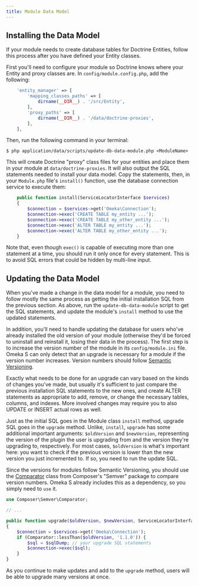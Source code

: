 ```yaml
---
title: Module Data Model
---
```


## Installing the Data Model

If your module needs to create database tables for Doctrine Entities, follow this
process after you have defined your Entity classes.

First you'll need to configure your module so Doctrine knows where your Entity and
proxy classes are. In `config/module.config.php`, add the following:

```php
    'entity_manager' => [
        'mapping_classes_paths' => [
            dirname(__DIR__) . '/src/Entity',
        ],
        'proxy_paths' => [
            dirname(__DIR__) . '/data/doctrine-proxies',
        ],
    ],
```

Then, run the following command in your terminal:

    $ php application/data/scripts/update-db-data-module.php <ModuleName>

This will create Doctrine "proxy" class files for your entities and place them in
your module at `data/doctrine-proxies`. It will also output the SQL statements needed
to install your data model. Copy the statements, then, in your `Module.php` file's
`install()` function, use the database connection service to execute them:

```php
    public function install(ServiceLocatorInterface $services)
    {
        $connection = $services->get('Omeka\Connection');
        $connection->exec('CREATE TABLE my_entity ...');
        $connection->exec('CREATE TABLE my_other_entity ...');
        $connection->exec('ALTER TABLE my_entity ...');
        $connection->exec('ALTER TABLE my_other_entity ...');
    }
```

Note that, even though `exec()` is capable of executing more than one statement
at a time, you should run it only once for every statement. This is to avoid SQL
errors that could be hidden by multi-line input.

## Updating the Data Model

When you've made a change in the data model for a module, you need to follow mostly
the same process as getting the initial installation SQL from the previous section.
As above, run the `update-db-data-module` script to get the SQL statements, and
update the module's `install` method to use the updated statements.

In addition, you'll need to handle updating the database for users who've already
installed the old version of your module (otherwise they'd be forced to uninstall
and reinstall it, losing their data in the process). The first step is to increase
the version number of the module in its `config/module.ini` file. Omeka S can only
detect that an upgrade is necessary for a module if the version number increases.
Version numbers should follow [Semantic Versioning](http://semver.org/).

Exactly what needs to be done for an upgrade can vary based on the kinds of changes
you've made, but usually it's sufficient to just compare the previous installation
SQL statements to the new ones, and create ALTER statements as appropriate to add,
remove, or change the necessary tables, columns, and indexes. More involved changes
may require you to also UPDATE or INSERT actual rows as well.

Just as the initial SQL goes in the Module class `install` method, upgrade SQL goes
in the `upgrade` method. Unlike, `install`, `upgrade` has some additional important
arguments: `$oldVersion` and `$newVersion`, representing the version of the plugin
the user is upgrading from and the version they're upgrading to, respectively. For
most cases, `$oldVersion` is what's important here: you want to check if the previous
version is lower than the new version you just incremented to. If so, you need to
run the update SQL.

Since the versions for modules follow Semantic Versioning, you should use the [Comparator](https://github.com/composer/semver#comparator)
class from Composer's "Semver" package to compare version numbers. Omeka S already
includes this as a dependency, so you simply need to `use` it.

```php
use Composer\Semver\Comparator;

// ...

public function upgrade($oldVersion, $newVersion, ServiceLocatorInterface $services)
{
    $connection = $services->get('Omeka\Connection');
    if (Comparator::lessThan($oldVersion, '1.1.0')) { 
        $sql = $sqlDump; // your upgrade SQL statements 
        $connection->exec($sql);
    }
}
```

As you continue to make updates and add to the `upgrade` method, users will be able
to upgrade many versions at once.
